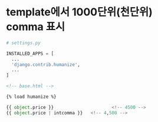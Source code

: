 # template에서 1000단위(천단위) comma 표시
```python
# settings.py

INSTALLED_APPS = [
  ...
  'django.contrib.humanize',
  ...
]
```
```html
<!-- base.html -->

{% load humanize %}
```

```python
{{ object.price }} 						<!-- 4500 --> 						 
{{ object.price | intcomma }}	<!-- 4,500 -->
```